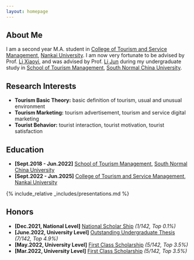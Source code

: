 ```yaml
---
layout: homepage
---
```


## About Me

I am a second year M.A. student in <a href="https://entas.nankai.edu.cn" target="_blank"> College of Tourism and Service Management</a>, <a href="https://en.nankai.edu.cn" target="_blank"> Nankai University</a>. I am now very fortunate to be advised by Prof. <a href="https://entas.nankai.edu.cn/info/1111/1614.htm"> Li Xiaoyi</a>, and was advised by Prof. <a href="http://stm.scnu.edu.cn/english/faculty/exhibition/2020/0714/2.html"> Li Jun</a> during my undergraduate study in <a href="http://stm.scnu.edu.cn/english/"> School of Tourism Management</a>, <a href="http://english.scnu.edu.cn"> South Normal China University</a>.


## Research Interests

- **Tourism Basic Theory:** basic definition of tourism, usual and unusual environment
- **Tourism Marketing:** tourism advertisement, tourism and service digital marketing
- **Tourist Behavior:** tourist interaction, tourist motivation, tourist satisfaction

## Education

- **[Sept.2018 - Jun.2022]** <a href="http://stm.scnu.edu.cn/english/"> School of Tourism Management</a>, <a href="http://english.scnu.edu.cn"> South Normal China University</a>
- **[Sept.2022 - Jun.2025]** <a href="https://entas.nankai.edu.cn" target="_blank"> College of Tourism and Service Management</a>, <a href="https://en.nankai.edu.cn" target="_blank"> Nankai University</a>

<!-- {% include_relative _includes/publications.md %} -->

{% include_relative _includes/presentations.md %}

<!-- {% include_relative _includes/internships.md %} -->

## Honors

- **[Dec.2021, National Level]**  <a href="assets/files/national scholarship.pdf"> National Scholar Ship</a> *(1/142, Top 0.1%)*
- **[June.2022, University Level]**  <a href="assets/files/outstanding undergraduate thesis.pdf"> Outstanding Undergraduate Thesis</a> *(7/142, Top 4.9%)*
- **[May.2022, University Level]**  <a href="assets/files/first class sholarship1.pdf"> First Class Scholarship</a> *(5/142, Top 3.5%)*
- **[Mar.2022, University Level]**  <a href="assets/files/first class sholarship2.pdf"> First Class Scholarship</a> *(5/142, Top 3.5%)*


